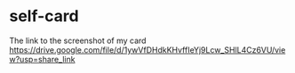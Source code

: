 # self-card
The link to the screenshot of my card https://drive.google.com/file/d/1ywVfDHdkKHvffIeYj9Lcw_SHlL4Cz6VU/view?usp=share_link
